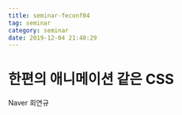 ```yaml
---
title: seminar-feconf04
tag: seminar
category: seminar
date: 2019-12-04 21:40:29
---
```

# 한편의 애니메이션 같은 CSS
Naver 회연규
